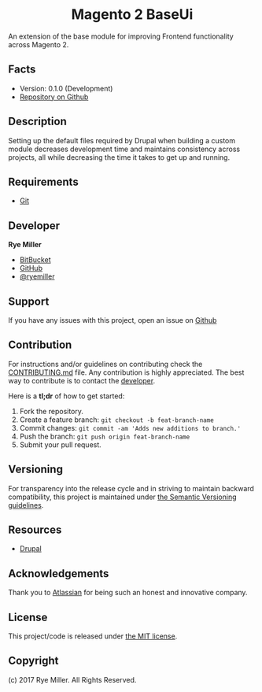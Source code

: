 <h1 align="center">Magento 2 BaseUi</h1>

An extension of the base module for improving Frontend functionality across Magento 2.

Facts
-----

 * Version: 0.1.0 (Development)
 * [Repository on Github](https://github.com/iods/drupal-bones)
 

Description
-----------

Setting up the default files required by Drupal when building a custom module decreases development time
and maintains consistency across projects, all while decreasing the time it takes to get up and running.


Requirements
------------

 * [Git](http://git-scm.com)
 

Developer
---------

**Rye Miller**

 * [BitBucket](http://bitbucket.org/adarkstar/)
 * [GitHub](http://github.com/iods/)
 * [@ryemiller](https://twitter.com/ryemiller)
 

Support
-------

If you have any issues with this project, open an issue on [Github](https://github.com/iods/drupal-bones/issues)


Contribution
------------

For instructions and/or guidelines on contributing check the [CONTRIBUTING.md](https://github.com/iods/drupal-bones/CONTRIBUTING.md) 
file. Any contribution is highly appreciated. The best way to contribute is to contact the [developer](#Developer).

Here is a **tl;dr** of how to get started:

1. Fork the repository.
2. Create a feature branch: `git checkout -b feat-branch-name`
3. Commit changes: `git commit -am 'Adds new additions to branch.'`
4. Push the branch: `git push origin feat-branch-name`
5. Submit your pull request.


Versioning	
----------

For transparency into the release cycle and in striving to maintain backward compatibility, this project is
maintained under [the Semantic Versioning guidelines](http://semver.org/).


Resources
---------

 * [Drupal](http://drupal.org)
 

Acknowledgements
----------------

Thank you to [Atlassian](http://www.atlassian.com) for being such an honest and innovative company.


License
-------

This project/code is released under [the MIT license](https://github.com/iods/drupal-bones/LICENSE).


Copyright
---------

(c) 2017 Rye Miller. All Rights Reserved.
